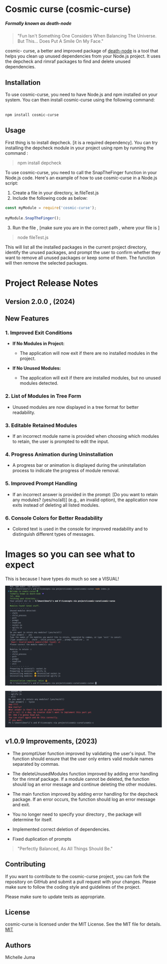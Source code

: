 # Cosmic curse (cosmic-curse)

##### Formally known as *death-node*

> "Fun Isn't Something One Considers When Balancing The Universe. But This... Does Put A Smile On My Face." 

cosmic- curse, a better and improved package of [death-node](https://www.npmjs.com/package/death-node) is a tool that helps you clean up unused dependencies from your Node.js project. It uses the depcheck and rimraf packages to find and delete unused dependencies.


## Installation

To use cosmic-curse, you need to have Node.js and npm installed on your system. You can then install cosmic-curse using the following command:

```bash

npm install cosmic-curse

```

## Usage

First thing is to install depcheck. [it is a required dependency]. 
You can try installing the depcheck module in your project using npm by running the command : 

> npm install depcheck


To use cosmic-curse, you need to call the SnapTheFinger function in your Node.js code. Here's an example of how to use cosmic-curse in a Node.js script:

1. Create a file in your directory, ie.fileTest.js
2. Include the following code as below:

```javascript
const myModule = require('cosmic-curse');

myModule.SnapTheFinger();


```
3. Run the file , [make sure you are in the correct path , where your file is ]

> node fileTest.js


This will list all the installed packages in the current project directory, identify the unused packages, and prompt the user to confirm whether they want to remove all unused packages or keep some of them. The function will then remove the selected packages.


# Project Release Notes 

##  Version 2.0.0 , (2024)
## New Features

### 1. Improved Exit Conditions
- **If No Modules in Project:**
  - The application will now exit if there are no installed modules in the project.

- **If No Unused Modules:**
  - The application will exit if there are installed modules, but no unused modules detected.

### 2. List of Modules in Tree Form
- Unused modules are now displayed in a tree format for better readability.

### 3. Editable Retained Modules
- If an incorrect module name is provided when choosing which modules to retain, the user is prompted to edit the input.

### 4. Progress Animation during Uninstallation
- A progress bar or animation is displayed during the uninstallation process to indicate the progress of module removal.

### 5. Improved Prompt Handling
- If an incorrect answer is provided in the prompt:  [Do you want to retain any modules? (yes/no/all)] (e.g., an invalid option), the application now exits instead of deleting all listed modules.

### 6. Console Colors for Better Readability
- Colored text is used in the console for improved readability and to distinguish different types of messages.


# Images so you can see what to expect
This is because I have types do much so see a VISUAL!

![This is the result if you do this correctly](./images/cosmic2.PNG)


![This is the result if you do not](./images/cosmoc1.PNG)



## v1.0.9 Improvements, (2023)

- The promptUser function improved by validating the user's input. The function should ensure that the user only enters valid module names separated by commas.

- The deleteUnusedModules function improved by adding error handling for the rimraf package. If a module cannot be deleted, the function should log an error message and continue deleting the other modules.

- The main function  improved by adding error handling for the depcheck package. If an error occurs, the function should log an error message and exit.

- You no longer need to specify your directory , the package will determine for itself.

- Implemented correct deletion of dependencies. 

- Fixed duplication of prompts


> "Perfectly Balanced, As All Things Should Be."



## Contributing
If you want to contribute to the cosmic-curse project, you can fork the repository on GitHub and submit a pull request with your changes. Please make sure to follow the coding style and guidelines of the project.

Please make sure to update tests as appropriate.

## License
cosmic-curse is licensed under the MIT License. See the MIT file for details.
[MIT](https://choosealicense.com/licenses/mit/)

## Authors 
 Michelle Juma 